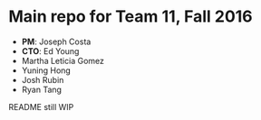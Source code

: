# Main repo for Team 11, Fall 2016

* **PM**: Joseph Costa
* **CTO**: Ed Young
* Martha Leticia Gomez
* Yuning Hong
* Josh Rubin
* Ryan Tang

README still WIP
